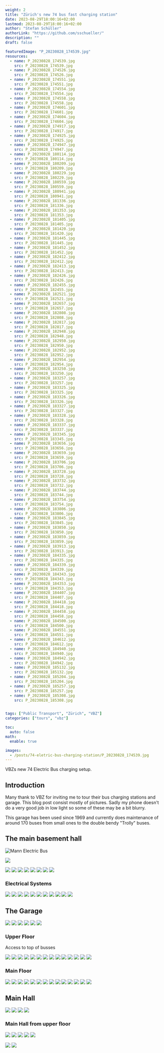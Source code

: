 ```yaml
---
weight: 2
title: "Zürich's new 74 bus fast charging station"
date: 2023-08-29T18:00:16+02:00
lastmod: 2023-08-29T18:00:16+02:00
author: "Stefan Schüller"
authorLink: "https://github.com/sschueller/"
description: ""
draft: false

featuredImage: "P_20230828_174539.jpg"
resources:
  - name: P_20230828_174539.jpg
    src: P_20230828_174539.jpg
  - name: P_20230828_174526.jpg
    src: P_20230828_174526.jpg
  - name: P_20230828_174551.jpg
    src: P_20230828_174551.jpg
  - name: P_20230828_174554.jpg
    src: P_20230828_174554.jpg
  - name: P_20230828_174558.jpg
    src: P_20230828_174558.jpg
  - name: P_20230828_174601.jpg
    src: P_20230828_174601.jpg
  - name: P_20230828_174604.jpg
    src: P_20230828_174604.jpg
  - name: P_20230828_174917.jpg
    src: P_20230828_174917.jpg
  - name: P_20230828_174925.jpg
    src: P_20230828_174925.jpg
  - name: P_20230828_174947.jpg
    src: P_20230828_174947.jpg
  - name: P_20230828_180114.jpg
    src: P_20230828_180114.jpg
  - name: P_20230828_180209.jpg
    src: P_20230828_180209.jpg
  - name: P_20230828_180229.jpg
    src: P_20230828_180229.jpg
  - name: P_20230828_180559.jpg
    src: P_20230828_180559.jpg
  - name: P_20230828_180941.jpg
    src: P_20230828_180941.jpg
  - name: P_20230828_181336.jpg
    src: P_20230828_181336.jpg
  - name: P_20230828_181353.jpg
    src: P_20230828_181353.jpg
  - name: P_20230828_181405.jpg
    src: P_20230828_181405.jpg
  - name: P_20230828_181420.jpg
    src: P_20230828_181420.jpg
  - name: P_20230828_181445.jpg
    src: P_20230828_181445.jpg
  - name: P_20230828_181452.jpg
    src: P_20230828_181452.jpg
  - name: P_20230828_182412.jpg
    src: P_20230828_182412.jpg 
  - name: P_20230828_182413.jpg
    src: P_20230828_182413.jpg 
  - name: P_20230828_182426.jpg
    src: P_20230828_182426.jpg 
  - name: P_20230828_182455.jpg
    src: P_20230828_182455.jpg 
  - name: P_20230828_182521.jpg
    src: P_20230828_182521.jpg 
  - name: P_20230828_182657.jpg
    src: P_20230828_182657.jpg 
  - name: P_20230828_182808.jpg
    src: P_20230828_182808.jpg 
  - name: P_20230828_182817.jpg
    src: P_20230828_182817.jpg 
  - name: P_20230828_182948.jpg
    src: P_20230828_182948.jpg 
  - name: P_20230828_182950.jpg
    src: P_20230828_182950.jpg 
  - name: P_20230828_182952.jpg
    src: P_20230828_182952.jpg 
  - name: P_20230828_182954.jpg
    src: P_20230828_182954.jpg 
  - name: P_20230828_183250.jpg
    src: P_20230828_183250.jpg 
  - name: P_20230828_183257.jpg
    src: P_20230828_183257.jpg 
  - name: P_20230828_183325.jpg
    src: P_20230828_183325.jpg 
  - name: P_20230828_183326.jpg
    src: P_20230828_183326.jpg 
  - name: P_20230828_183327.jpg
    src: P_20230828_183327.jpg 
  - name: P_20230828_183328.jpg
    src: P_20230828_183328.jpg 
  - name: P_20230828_183337.jpg
    src: P_20230828_183337.jpg 
  - name: P_20230828_183345.jpg
    src: P_20230828_183345.jpg 
  - name: P_20230828_183656.jpg
    src: P_20230828_183656.jpg 
  - name: P_20230828_183659.jpg
    src: P_20230828_183659.jpg 
  - name: P_20230828_183706.jpg
    src: P_20230828_183706.jpg 
  - name: P_20230828_183728.jpg
    src: P_20230828_183728.jpg 
  - name: P_20230828_183732.jpg
    src: P_20230828_183732.jpg 
  - name: P_20230828_183744.jpg
    src: P_20230828_183744.jpg 
  - name: P_20230828_183754.jpg
    src: P_20230828_183754.jpg 
  - name: P_20230828_183806.jpg
    src: P_20230828_183806.jpg 
  - name: P_20230828_183845.jpg
    src: P_20230828_183845.jpg 
  - name: P_20230828_183850.jpg
    src: P_20230828_183850.jpg 
  - name: P_20230828_183859.jpg
    src: P_20230828_183859.jpg 
  - name: P_20230828_183913.jpg
    src: P_20230828_183913.jpg 
  - name: P_20230828_184335.jpg
    src: P_20230828_184335.jpg 
  - name: P_20230828_184339.jpg
    src: P_20230828_184339.jpg 
  - name: P_20230828_184343.jpg
    src: P_20230828_184343.jpg 
  - name: P_20230828_184353.jpg
    src: P_20230828_184353.jpg 
  - name: P_20230828_184407.jpg
    src: P_20230828_184407.jpg 
  - name: P_20230828_184418.jpg
    src: P_20230828_184418.jpg 
  - name: P_20230828_184458.jpg
    src: P_20230828_184458.jpg 
  - name: P_20230828_184500.jpg
    src: P_20230828_184500.jpg 
  - name: P_20230828_184551.jpg
    src: P_20230828_184551.jpg 
  - name: P_20230828_184612.jpg
    src: P_20230828_184612.jpg 
  - name: P_20230828_184940.jpg
    src: P_20230828_184940.jpg 
  - name: P_20230828_184942.jpg
    src: P_20230828_184942.jpg 
  - name: P_20230828_185132.jpg
    src: P_20230828_185132.jpg 
  - name: P_20230828_185204.jpg
    src: P_20230828_185204.jpg 
  - name: P_20230828_185257.jpg
    src: P_20230828_185257.jpg 
  - name: P_20230828_185308.jpg
    src: P_20230828_185308.jpg


tags: ["Public Transport", "Zürich", "VBZ"]
categories: ["tours", "vbz"]

toc:
  auto: false
math:
  enable: true

images:
  - /posts/74-eletric-bus-charging-station/P_20230828_174539.jpg
---
```


VBZs new 74 Electric Bus charging setup.

<!--more-->

## Introduction

Many thank to VBZ for inviting me to tour their bus charging stations and garage. This blog post consist mostly of pictures. Sadly my phone doesn't do a very good job in low light so some of these may be a bit blurry.

This garage has been used since 1969 and currently does maintenance of around 170 buses from small ones to the double bendy "Trolly" buses.

## The main basement hall

![Mann Electric Bus](P_20230828_174539.jpg)

![](P_20230828_174526.jpg)

![](P_20230828_174551.jpg)
![](P_20230828_174554.jpg)
![](P_20230828_174558.jpg)
![](P_20230828_174601.jpg)
![](P_20230828_174604.jpg)
![](P_20230828_174917.jpg)
![](P_20230828_174925.jpg)
![](P_20230828_174947.jpg)

### Electrical Systems

![](P_20230828_180114.jpg)
![](P_20230828_180209.jpg)
![](P_20230828_180229.jpg)
![](P_20230828_180559.jpg)
![](P_20230828_180941.jpg)
![](P_20230828_181336.jpg)
![](P_20230828_181353.jpg)
![](P_20230828_181405.jpg)
![](P_20230828_181420.jpg)
![](P_20230828_181445.jpg)
![](P_20230828_181452.jpg)

## The Garage

![](P_20230828_182412.jpg)
![](P_20230828_182426.jpg)
![](P_20230828_182455.jpg)
![](P_20230828_182521.jpg)
![](P_20230828_182657.jpg)
![](P_20230828_182808.jpg)


### Upper Floor

Access to top of busses

![](P_20230828_183257.jpg)
![](P_20230828_183325.jpg)
![](P_20230828_183326.jpg)
![](P_20230828_183327.jpg)
![](P_20230828_183328.jpg)
![](P_20230828_183337.jpg)
![](P_20230828_183345.jpg)
![](P_20230828_183656.jpg)
![](P_20230828_183659.jpg)
![](P_20230828_183706.jpg)
![](P_20230828_183732.jpg)
![](P_20230828_183744.jpg)
![](P_20230828_183754.jpg)
![](P_20230828_183806.jpg)

### Main Floor
![](P_20230828_183845.jpg)
![](P_20230828_183850.jpg)
![](P_20230828_183859.jpg)
![](P_20230828_183913.jpg)
![](P_20230828_184335.jpg)
![](P_20230828_184339.jpg)
![](P_20230828_184343.jpg)
![](P_20230828_184353.jpg)
![](P_20230828_184407.jpg)
![](P_20230828_184418.jpg)
![](P_20230828_184458.jpg)
![](P_20230828_184500.jpg)
![](P_20230828_184551.jpg)
![](P_20230828_184612.jpg)

## Main Hall

![](P_20230828_184940.jpg)
![](P_20230828_184942.jpg)
![](P_20230828_185132.jpg)
![](P_20230828_185204.jpg)


### Main Hall from upper floor


![](P_20230828_182817.jpg)
![](P_20230828_182948.jpg)
![](P_20230828_182950.jpg)
![](P_20230828_182952.jpg)
![](P_20230828_182954.jpg)


![](P_20230828_185308.jpg)
![](P_20230828_185257.jpg)
